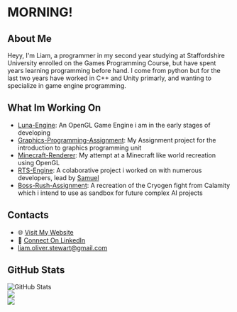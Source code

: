 # MORNING!

## About Me

Heyy, I'm Liam, a programmer in my second year studying at Staffordshire University enrolled on the Games Programming Course, but have spent years learning programming before hand. I come from python but for the last two years have worked in C++ and Unity primarly, and wanting to specialize in game engine programming.
## What Im Working On

- [Luna-Engine](https://github.com/LiamStewart2/Luna-Engine): An OpenGL Game Engine i am in the early stages of developing
- [Graphics-Programming-Assignment](https://github.com/LiamStewart2/GraphicsProgrammingAssignment): My Assignment project for the introduction to graphics programming unit
- [Minecraft-Renderer](https://github.com/LiamStewart2/Minecraft-Recreation): My attempt at a Minecraft like world recreation using OpenGL
- [RTS-Engine](https://github.com/TheEmperorsArmoury/TheGreatWar): A colaborative project i worked on with numerous developers, lead by [Samuel](https://github.com/123samueld)
- [Boss-Rush-Assignment](https://github.com/LiamStewart2/BossRushUniversityProject): A recreation of the Cryogen fight from Calamity which i intend to use as sandbox for future complex AI projects

## Contacts

- 🌐 [Visit My Website](https://liamstewart2.github.io/github.io/)
- 💼 [Connect On LinkedIn](https://www.linkedin.com/in/liam-stewart-8a7866298/)
- liam.oliver.stewart@gmail.com

## GitHub Stats

![GitHub Stats](https://github-readme-stats.vercel.app/api?username=liamstewart2&show_icons=true&theme=dark)<br/>
![](https://github-readme-streak-stats.herokuapp.com/?user=liamstewart2&theme=dark&hide_border=false)<br/>
![](https://github-readme-stats.vercel.app/api/top-langs/?username=liamstewart2&theme=dark&hide_border=false&include_all_commits=true&count_private=false&layout=compact)
